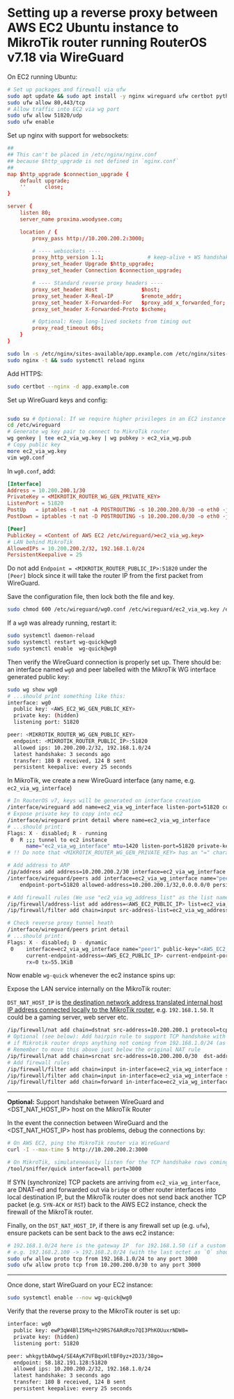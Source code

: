 # Setting up a reverse proxy between AWS EC2 Ubuntu instance to MikroTik router running RouterOS v7.18 via WireGuard

On EC2 running Ubuntu:

```sh
# Set up packages and firewall via ufw
sudo apt update && sudo apt install -y nginx wireguard ufw certbot python3-certbot-nginx
sudo ufw allow 80,443/tcp
# Allow traffic into EC2 via wg port
sudo ufw allow 51820/udp
sudo ufw enable

```

Set up nginx with support for websockets:

```conf
##
## This can't be placed in /etc/nginx/nginx.conf
## because $http_upgrade is not defined in `nginx.conf`
##
map $http_upgrade $connection_upgrade {
    default upgrade;
    ''      close;
}

server {
    listen 80;
    server_name proxima.woodysee.com;

    location / {
        proxy_pass http://10.200.200.2:3000;

        # ---- websockets ----
        proxy_http_version 1.1;              # keep-alive + WS handshake
        proxy_set_header Upgrade $http_upgrade;
        proxy_set_header Connection $connection_upgrade;

        # ---- Standard reverse proxy headers ----
        proxy_set_header Host              $host;
        proxy_set_header X-Real-IP         $remote_addr;
        proxy_set_header X-Forwarded-For   $proxy_add_x_forwarded_for;
        proxy_set_header X-Forwarded-Proto $scheme;

        # Optional: Keep long-lived sockets from timing out
        proxy_read_timeout 60s;
    }
}
```

```sh
sudo ln -s /etc/nginx/sites-available/app.example.com /etc/nginx/sites-enabled/
sudo nginx -t && sudo systemctl reload nginx
```

Add HTTPS:

```sh
sudo certbot --nginx -d app.example.com
```

Set up WireGuard keys and config:

```sh

sudo su # Optional: If we require higher privileges in an EC2 instance to write to `/etc`
cd /etc/wireguard
# Generate wg key pair to connect to MikroTik router
wg genkey | tee ec2_via_wg.key | wg pubkey > ec2_via_wg.pub
# Copy public key
more ec2_via_wg.key
vim wg0.conf
```

In `wg0.conf`, add:

```conf
[Interface]
Address = 10.200.200.1/30
PrivateKey = <MIKROTIK_ROUTER_WG_GEN_PRIVATE_KEY>
ListenPort = 51820
PostUp   = iptables -t nat -A POSTROUTING -s 10.200.200.0/30 -o eth0 -j MASQUERADE
PostDown = iptables -t nat -D POSTROUTING -s 10.200.200.0/30 -o eth0 -j MASQUERADE

[Peer]
PublicKey = <Content of AWS EC2 /etc/wireguard/>ec2_via_wg.key>
# LAN behind MikroTik
AllowedIPs = 10.200.200.2/32, 192.168.1.0/24
PersistentKeepalive = 25
```

Do not add `Endpoint = <MIKROTIK_ROUTER_PUBLIC_IP>:51820` under the `[Peer]` block since it will take the router IP from the first packet from WireGuard.

Save the configuration file, then lock both the file and key.

```sh
sudo chmod 600 /etc/wireguard/wg0.conf /etc/wireguard/ec2_via_wg.key /etc/wireguard/ec2_via_wg.pub
```

If a `wg0` was already running, restart it:

```sh
sudo systemctl daemon-reload
sudo systemctl restart wg-quick@wg0
sudo systemctl enable  wg-quick@wg0
```

Then verify the WireGuard connection is properly set up. There should be: an interface named `wg0` and peer labelled with the MikroTik WG interface generated public key:

```sh
sudo wg show wg0
# ...should print something like this:
interface: wg0
  public key: <AWS_EC2_WG_GEN_PUBLIC_KEY>
  private key: (hidden)
  listening port: 51820

peer: <MIKROTIK_ROUTER_WG_GEN_PUBLIC_KEY>
  endpoint: <MIKROTIK_ROUTER_PUBLIC_IP>:51820
  allowed ips: 10.200.200.2/32, 192.168.1.0/24
  latest handshake: 3 seconds ago
  transfer: 180 B received, 124 B sent
  persistent keepalive: every 25 seconds

```

In MikroTik, we create a new WireGuard interface (any name, e.g. `ec2_via_wg_interface`)

```sh
# In RouterOS v7, keys will be generated on interface creation
/interface/wireguard add name=ec2_via_wg_interface listen-port=51820 comment="tunnel to ec2 instance"
# Expose private key to copy into ec2
/interface/wireguard print detail where name=ec2_via_wg_interface
# ...should print:
Flags: X - disabled; R - running 
 0  R ;;; tunnel to ec2 instance
      name="ec2_via_wg_interface" mtu=1420 listen-port=51820 private-key="<MIKROTIK_ROUTER_WG_GEN_PRIVATE_KEY>" public-key="<MIKROTIK_ROUTER_WG_GEN_PUBLIC_KEY>" 
# !! Do note that <MIKROTIK_ROUTER_WG_GEN_PRIVATE_KEY> has an "=" character behind it !!

# Add address to ARP
/ip/address add address=10.200.200.2/30 interface=ec2_via_wg_interface comment="to ec2 instance via wg"
/interface/wireguard/peers add interface=ec2_via_wg_interface name="peer1" public-key="<AWS_EC2_WG_GEN_PUBLIC_KEY>" endpoint-address=<AWS_EC2_PUBLIC_IP> \
    endpoint-port=51820 allowed-address=10.200.200.1/32,0.0.0.0/0 persistent-keepalive=25s

# Add firewall rules (We use "ec2_via_wg_address_list" as the list name)
/ip/firewall/address-list add address=<AWS_EC2_PUBLIC_IP> list=ec2_via_wg_address_list
/ip/firewall/filter add chain=input src-address-list=ec2_via_wg_address_list protocol=udp dst-port=51820 action=accept comment="allow openwebui web app hosted on fragile-aquarium-arch to tx to proxima ec2 instance"

# Check reverse proxy tunnel heath
/interface/wireguard/peers print detail
# ...should print:
Flags: X - disabled; D - dynamic 
 0    interface=ec2_via_wg_interface name="peer1" public-key="<AWS_EC2_WG_GEN_PUBLIC_KEY>" private-key="" endpoint-address=<AWS_EC2_PUBLIC_IP> endpoint-port=51820 
      current-endpoint-address=<AWS_EC2_PUBLIC_IP> current-endpoint-port=51820 allowed-address=10.200.200.1/32,0.0.0.0/0 preshared-key="" persistent-keepalive=25s client-endpoint="" 
      rx=0 tx=55.1KiB 

```

Now enable `wg-quick` whenever the ec2 instance spins up:

Expose the LAN service internally on the MikroTik router:

`DST_NAT_HOST_IP` is [the destination network address translated internal host IP address connected locally to the MikroTik router](https://wiki.mikrotik.com/Manual:IP/Firewall/NAT#Destination_NAT), e.g. `192.168.1.50`. It could be a gaming server, web server etc.

```sh
/ip/firewall/nat add chain=dstnat src-address=10.200.200.1 protocol=tcp dst-port=3000 action=dst-nat to-address=<DST_NAT_HOST_IP> to-ports=3000 comment="aws ec2 reverse proxy upstream"
# Optional (see below): Add hairpin rule to support TCP handshake with WG, especially
# if Mikrotik router drops anything not coming from 192.168.1.0/24 (as it does by default)
# Remember to move this above just below the original NAT rule
/ip/firewall/nat add chain=srcnat src-address=10.200.200.0/30  dst-address=<DST_NAT_HOST_IP> protocol=tcp dst-port=3000  out-interface=bridge action=masquerade comment="masquerade aws ec2 reverse proxy upstream"
# Add firewall rules
/ip/firewall/filter add chain=input in-interface=ec2_via_wg_interface src-address=10.200.200.1 protocol=icmp action=accept comment="allow ping from aws ec2 instance via wg"  
/ip/firewall/filter add chain=input in-interface=ec2_via_wg_interface src-address=10.200.200.1 protocol=tcp dst-port=3000 action=accept comment="allow DST_NAT_HOST_IP to tx to aws ec2 instance"
/ip/firewall/filter add chain=forward in-interface=ec2_via_wg_interface src-address=10.200.200.1 dst-address=<DST_NAT_HOST_IP> protocol=tcp dst-port=3000 action=accept comment="forward wg to DST_NAT_HOST_IP server app"
```

<hr />

**Optional:** Support handshake between WireGuard and <DST_NAT_HOST_IP> host on the MikroTik Router

In the event the connection between WireGuard and the <DST_NAT_HOST_IP> host has problems, debug the connections by:

```sh
# On AWS EC2, ping the MikroTik router via WireGuard
curl -I --max-time 5 http://10.200.200.2:3000
```

```sh
# On MikroTik, simulateneously listen for the TCP handshake rows coming from WireGuard
/tool/sniffer/quick interface=all port=3000
```

If SYN (synchronize) TCP packets are arriving from `ec2_via_wg_interface`, are DNAT-ed and forwarded out via `bridge` or other router interfaces into local destination IP, but the MikroTik router does not send back another TCP packet (e.g. `SYN-ACK` or `RST`) back to the AWS EC2 instance, check the firewall of the MikroTik router.

Finally, on the `DST_NAT_HOST_IP`, if there is any firewall set up (e.g. `ufw`), ensure packets can be sent back to the aws ec2 instance:

```sh
# 192.168.1.0/24 here is the gateway IP  for 192.168.1.50 (if a custom network IP is used, use it:
# e.g. 192.168.2.100 -> 192.168.2.0/24 (with the last octet as `0` should be used)
sudo ufw allow proto tcp from 192.168.1.0/24 to any port 3000
sudo ufw allow proto tcp from 10.200.200.0/30 to any port 3000
```

<hr />

Once done, start WireGuard on your EC2 instance:
```sh
sudo systemctl enable --now wg-quick@wg0
```

Verify that the reverse proxy to the MikroTik router is set up:

```sh
interface: wg0
  public key: ewP3qW4BlI5Mq+h29RS76ARdRzo7QI3PhKOUuxrNDW8=
  private key: (hidden)
  listening port: 51820

peer: whkgytbA0wg4/SE4AyK7VFBqxHltBF0yz+2DJ3/38go=
  endpoint: 58.182.191.128:51820
  allowed ips: 10.200.200.2/32, 192.168.1.0/24
  latest handshake: 3 seconds ago
  transfer: 180 B received, 124 B sent
  persistent keepalive: every 25 seconds
```
